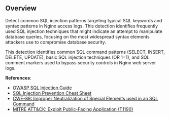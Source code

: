 ## Overview

Detect common SQL injection patterns targeting typical SQL keywords and syntax patterns in Nginx access logs. This detection identifies frequently used SQL injection techniques that might indicate an attempt to manipulate database queries, focusing on the most widespread syntax elements attackers use to compromise database security.

This detection identifies common SQL command patterns (SELECT, INSERT, DELETE, UPDATE), basic SQL injection techniques (OR 1=1), and SQL comment markers used to bypass security controls in Nginx web server logs.

**References**:
- [OWASP SQL Injection Guide](https://owasp.org/www-community/attacks/SQL_Injection)
- [SQL Injection Prevention Cheat Sheet](https://cheatsheetseries.owasp.org/cheatsheets/SQL_Injection_Prevention_Cheat_Sheet.html)
- [CWE-89: Improper Neutralization of Special Elements used in an SQL Command](https://cwe.mitre.org/data/definitions/89.html)
- [MITRE ATT&CK: Exploit Public-Facing Application (T1190)](https://attack.mitre.org/techniques/T1190/)
